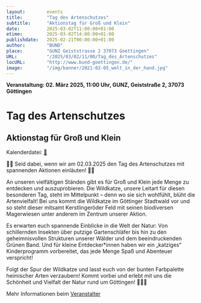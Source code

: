 ```yaml
---
layout:        events
title:         "Tag des Artenschutzes"
subtitle:      "Aktionstag für Groß und Klein"
date:          2025-03-02T11:00:00+01:00
etime:         2025-03-02T14:00:00+01:00
publishdate:   2025-02-21T00:00:00+01:00
author:        "BUND"
place:         "GUNZ Geiststrasse 2 37073 Goettingen"
URL:           "/2025/03/02/11/00/Tag_des_Artenschutzes"
locURL:        "http://www.bund-goettingen.de/"
image:         "/img/banner/2021-02-05_welt_in_der_hand.jpg"
---
```


**Veranstaltung: 02. März 2025, 11:00 Uhr, GUNZ, Geiststraße 2, 37073 Göttingen**

Tag des Artenschutzes
===========

Aktionstag für Groß und Klein
-----------


Kalenderdatei: [📆](/ics/2025-03-02_11-00_tag_des_artenschutzes.ics)

 🌿🎉  Seid dabei, wenn wir am 02.03.2025 den Tag des Artenschutzes mit spannenden Aktionen einläuten!  🎉🌿

An unseren vielfältigen Ständen gibt es für Groß und Klein jede Menge zu entdecken und auszuprobieren. Die Wildkatze, unsere Leitart für diesen besonderen Tag, steht im Mittelpunkt – denn wo sie sich wohlfühlt, blüht die Artenvielfalt! Bei uns kommt die Wildkatze im Göttinger Stadtwald vor und so steht dieser mitsamt Kerstlingeröder Feld mit seinen biodiversen Magerwiesen unter anderem im Zentrum unserer Aktion.

Es erwarten euch spannende Einblicke in die Welt der Natur: Von schillernden Insekten über putzige Gartenschläfer bis hin zu den geheimnisvollen Strukturen unserer Wälder und dem beeindruckenden Grünen Band. Und für kleine Entdecker*innen haben wir ein „katziges“ Kinderprogramm vorbereitet, das jede Menge Spaß und Abenteuer verspricht!

Folgt der Spur der Wildkatze und lasst euch von der bunten Farbpalette heimischer Arten verzaubern! Kommt vorbei und erlebt mit uns die Schönheit und Vielfalt der Natur rund um Göttingen! 🌳🐾✨


Mehr Informationen beim [Veranstalter](http://www.bund-goettingen.de/)
